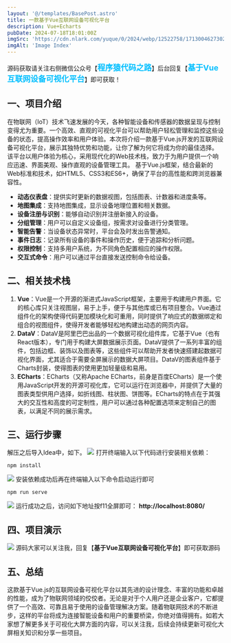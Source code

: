```yaml
---
layout: '@/templates/BasePost.astro'
title: 一款基于Vue互联网设备可视化平台
description: Vue+Echarts
pubDate: 2024-07-18T18:01:00Z
imgSrc: 'https://cdn.nlark.com/yuque/0/2024/webp/12522758/1713004627302-6fda2056-fa76-4730-bbb5-049d8f57da32.webp#averageHue=%230c1421&clientId=u8197b16f-6488-4&from=paste&id=ppWFs&originHeight=608&originWidth=1080&originalType=url&ratio=1.25&rotation=0&showTitle=false&status=done&style=none&taskId=u7526ab83-9c0c-4b34-bfde-200b7dd573b&title='
imgAlt: 'Image Index'
---
```


<meta name="referrer" content="no-referrer" />

源码获取请关注右侧微信公众号【<span style="font-weight: bold;text-align:left;font-size: 18px;color:#00bfff">程序猿代码之路</span>】后台回复【<span style="font-weight: bold;text-align:left;font-size: 18px;color:#00bfff">基于Vue互联网设备可视化平台</span>】即可获取！


## 一、项目介绍

在物联网（IoT）技术飞速发展的今天，各种智能设备和传感器的数据呈现与控制变得尤为重要。一个高效、直观的可视化平台可以帮助用户轻松管理和监控这些设备的状态，提高操作效率和用户体验。本次将介绍一款基于Vue.js开发的互联网设备可视化平台，展示其独特优势和功能，让你了解为何它将成为你的最佳选择。
该平台以用户体验为核心，采用现代化的Web技术栈，致力于为用户提供一个响应迅速、界面美观、操作直观的设备管理工具。
基于Vue.js框架，结合最新的Web标准和技术，如HTML5、CSS3和ES6+，确保了平台的高性能和跨浏览器兼容性。

- **动态仪表盘**：提供实时更新的数据视图，包括图表、计数器和进度条等。
- **地图集成**：支持地图集成，显示设备地理位置和相关数据。
- **设备注册与识别**：能够自动识别并注册新接入的设备。
- **分组管理**：用户可以自定义设备组，按需求对设备进行分类管理。
- **智能告警**：当设备状态异常时，平台会及时发出告警通知。
- **事件日志**：记录所有设备的事件和操作历史，便于追踪和分析问题。
- **权限控制**：支持多用户系统，为不同角色配置相应的操作权限。
- **交互式命令**：用户可以通过平台直接发送控制命令给设备。
## **二、相关技术栈**
1. **Vue**：Vue是一个开源的渐进式JavaScript框架，主要用于构建用户界面。它的核心库只关注视图层，易于上手，便于与其他库或已有项目整合。Vue通过组件化的架构使得代码更加模块化和可重用，同时提供了响应式的数据绑定和组合的视图组件，使得开发者能够轻松地构建出动态的网页内容。
2. **DataV**：DataV是阿里巴巴出品的一个数据可视化组件库，它基于Vue（也有React版本），专门用于构建大屏数据展示页面。DataV提供了一系列丰富的组件，包括边框、装饰以及图表等，这些组件可以帮助开发者快速搭建起数据可视化界面，尤其适合于需要全屏展示的数据大屏项目。DataV的图表组件基于Charts封装，使得图表的使用更加轻量级和易用。
3. **ECharts**：ECharts（又称Apache ECharts，前身是百度ECharts）是一个使用JavaScript开发的开源可视化库，它可以运行在浏览器中，并提供了大量的图表类型供用户选择，如折线图、柱状图、饼图等。ECharts的特点在于其强大的交互性和高度的可定制性，用户可以通过各种配置选项来定制自己的图表，以满足不同的展示需求。
## **三、运行步骤**
解压之后导入Idea中，如下。
![](https://cdn.nlark.com/yuque/0/2024/webp/12522758/1713004627200-8a81b5f7-045d-4c3b-bb96-dd98d3daf0ac.webp#averageHue=%23ecedf2&clientId=u8197b16f-6488-4&from=paste&id=ufe64c20d&originHeight=499&originWidth=1080&originalType=url&ratio=1.25&rotation=0&showTitle=false&status=done&style=none&taskId=u4a9f656b-5c9f-461d-b726-3696dd844cd&title=)
打开终端输入以下代码进行安装相关依赖：
```
npm install
```
![](https://cdn.nlark.com/yuque/0/2024/webp/12522758/1713004627130-45e06e54-33a3-4a4c-ac5c-6dee972e609d.webp#averageHue=%23dce3e4&clientId=u8197b16f-6488-4&from=paste&id=ucbd5b1c7&originHeight=577&originWidth=1080&originalType=url&ratio=1.25&rotation=0&showTitle=false&status=done&style=none&taskId=uc85c1bb1-bbeb-4563-a88d-939b41d7405&title=)
安装依赖成功后再在终端输入以下命令启动运行即可
```
npm run serve
```
![](https://cdn.nlark.com/yuque/0/2024/webp/12522758/1713004627118-ecea529e-5dcf-40e9-919a-6661e84eabd0.webp#averageHue=%23d3e4db&clientId=u8197b16f-6488-4&from=paste&id=uff549ddd&originHeight=567&originWidth=1080&originalType=url&ratio=1.25&rotation=0&showTitle=false&status=done&style=none&taskId=u97dc717d-bdf6-4a36-99ba-b16b5c9d069&title=)
运行成功之后，访问如下地址按f11全屏即可：
**http://localhost:8080/**
## **四、项目演示**
![](https://cdn.nlark.com/yuque/0/2024/webp/12522758/1713004627302-6fda2056-fa76-4730-bbb5-049d8f57da32.webp#averageHue=%230c1421&clientId=u8197b16f-6488-4&from=paste&id=u5cce48c4&originHeight=608&originWidth=1080&originalType=url&ratio=1.25&rotation=0&showTitle=false&status=done&style=none&taskId=u7526ab83-9c0c-4b34-bfde-200b7dd573b&title=)
源码大家可以关注我，回复【**基于Vue互联网设备可视化平台**】即可获取源码
## **五、总结**
这款基于Vue.js的互联网设备可视化平台以其先进的设计理念、丰富的功能和卓越的性能，成为了物联网领域的佼佼者。无论是对于个人用户还是企业客户，它都提供了一个高效、可靠且易于使用的设备管理解决方案。随着物联网技术的不断进步，这样的平台将成为连接智能设备和用户的重要桥梁，你绝对值得拥有。如若大家想了解更多关于可视化大屏方面的内容，可以关注我，后续会持续更新可视化大屏相关知识和分享一些项目。
